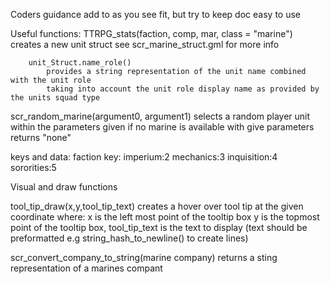 Coders guidance
add to as you see fit, but try to keep doc easy to use

Useful functions:
TTRPG_stats(faction, comp, mar, class = "marine")
		creates a new unit struct see scr_marine_struct.gml for more info


		unit_Struct.name_role()
			provides a string representation of the unit name combined with the unit role 
			taking into account the unit role display name as provided by the units squad type

scr_random_marine(argument0, argument1)
		selects a random player unit within the parameters given
		if no marine is available with give parameters returns "none"


keys and data:
faction key:
	imperium:2
	mechanics:3
	inquisition:4
	sororities:5


Visual and draw functions

tool_tip_draw(x,y,tool_tip_text)
	creates a hover over tool tip at the given coordinate where:
		x is the left most point of the tooltip box
		y is the topmost point of the tooltip box,
		tool_tip_text is the text to display (text should be preformatted e.g string_hash_to_newline() to create lines)

scr_convert_company_to_string(marine company)
	returns a sting representation of a marines compant

